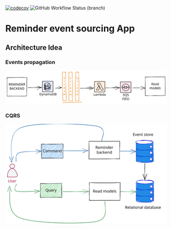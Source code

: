 [![codecov](https://codecov.io/gh/BartekCK/reminder-ecs/branch/develop/graph/badge.svg?token=ZyqcK87l7Q)](https://codecov.io/gh/BartekCK/reminder-ecs)
![GitHub Workflow Status (branch)](https://img.shields.io/github/workflow/status/BartekCK/reminder-ecs/test-backend/develop?label=tests)

# Reminder event sourcing App


## Architecture Idea

### Events propagation
![architecture idea](./docs/aws_architecture_diagrams.svg)

### CQRS
![architecture idea](./docs/CQRS.svg)
